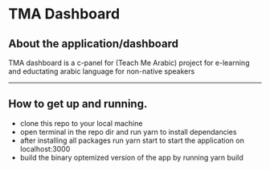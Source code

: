 # TMA Dashboard
## About the application/dashboard


TMA dashboard is a c-panel for (Teach Me Arabic) project for e-learning and eductating arabic language for non-native speakers

---
## How to get up and running.

- clone this repo to your local machine 
- open terminal in the repo dir and run yarn to install dependancies
- after installing all packages run yarn start to start the application on localhost:3000
- build the binary optemized version of the app by running yarn build
